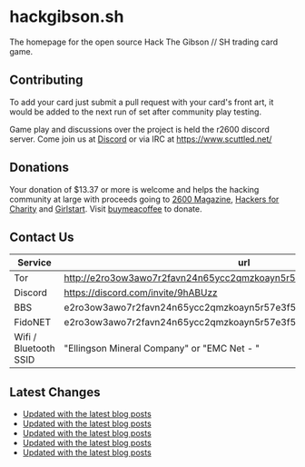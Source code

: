 # hackgibson.sh
The homepage for the open source Hack The Gibson // SH trading card game.


## Contributing

To add your card just submit a pull request with your card's front art, it would be added to the next run of set after community play testing.

Game play and discussions over the project is held the r2600 discord server. Come join us at [Discord](https://discord.com/invite/9hABUzz) or via IRC at https://www.scuttled.net/


## Donations

Your donation of $13.37 or more is welcome and helps the hacking community at large with proceeds going to [2600 Magazine](https://2600.com/), [Hackers for Charity](https://hackersforcharity.org) and [Girlstart](https://girlstart.org).  Visit [buymeacoffee](https://www.buymeacoffee.com/hackgibson.sh) to donate.


## Contact Us

Service | url
-|-
Tor | http://e2ro3ow3awo7r2favn24n65ycc2qmzkoayn5r57e3f56nvjwdcgg32ad.onion
Discord | https://discord.com/invite/9hABUzz
BBS | e2ro3ow3awo7r2favn24n65ycc2qmzkoayn5r57e3f56nvjwdcgg32ad.onion:23
FidoNET | e2ro3ow3awo7r2favn24n65ycc2qmzkoayn5r57e3f56nvjwdcgg32ad.onion:24554
Wifi / Bluetooth SSID | "Ellingson Mineral Company" or "EMC Net - <fidonet address>"

## Latest Changes
<!-- BLOG-POST-LIST:START -->
- [Updated with the latest blog posts](https://github.com/DFW2600/hackgibson.sh/commit/2aedf6013699641c19dd05cce90b028c6047715f)
- [Updated with the latest blog posts](https://github.com/DFW2600/hackgibson.sh/commit/ade772fc7d20508e3f341d1bce4084fe2db6bb9c)
- [Updated with the latest blog posts](https://github.com/DFW2600/hackgibson.sh/commit/3166cf70cfcc3cda300c5d3a36f83d0bc8a66b89)
- [Updated with the latest blog posts](https://github.com/DFW2600/hackgibson.sh/commit/170e5e6a77b8fba7f96562da2d07e48b6aca38ea)
- [Updated with the latest blog posts](https://github.com/DFW2600/hackgibson.sh/commit/f7d4e2ca812da52818d088c5710081f51f83b9e2)
<!-- BLOG-POST-LIST:END -->
